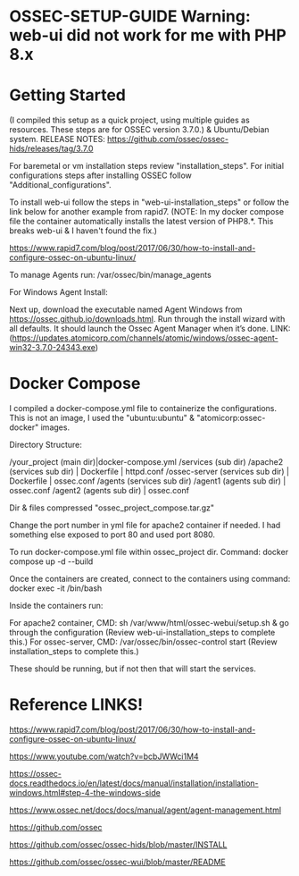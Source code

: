# OSSEC-SETUP-GUIDE Warning: web-ui did not work for me with PHP 8.x 

# Getting Started

(I compiled this setup as a quick project, using multiple guides as resources. These steps are for OSSEC version 3.7.0.) & Ubuntu/Debian system.
RELEASE NOTES: https://github.com/ossec/ossec-hids/releases/tag/3.7.0
 

For baremetal or vm installation steps review "installation_steps". For initial configurations steps after installing OSSEC follow "Additional_configurations".

To install web-ui follow the steps in "web-ui-installation_steps" or follow the link below for another example from rapid7.
(NOTE: In my docker compose file the container automatically installs the latest version of PHP8.*. This breaks web-ui & I haven't found the fix.) 

https://www.rapid7.com/blog/post/2017/06/30/how-to-install-and-configure-ossec-on-ubuntu-linux/

To manage Agents run: /var/ossec/bin/manage_agents

For Windows Agent Install:

Next up, download the executable named Agent Windows from https://ossec.github.io/downloads.html. Run through the install wizard with all defaults. It should launch the Ossec Agent Manager when it’s done. 
LINK: (https://updates.atomicorp.com/channels/atomic/windows/ossec-agent-win32-3.7.0-24343.exe)


# Docker Compose 

I compiled a docker-compose.yml file to containerize the configurations. This is not an image, I used the "ubuntu:ubuntu" & "atomicorp:ossec-docker" images.

Directory Structure:

/your_project (main dir)|docker-compose.yml
/services (sub dir)
/apache2 (services sub dir) | Dockerfile | httpd.conf
/ossec-server (services sub dir) | Dockerfile | ossec.conf
/agents (services sub dir)
/agent1 (agents sub dir) | ossec.conf
/agent2 (agents sub dir) | ossec.conf

Dir & files compressed "ossec_project_compose.tar.gz"

Change the port number in yml file for apache2 container if needed. I had something else exposed to port 80 and used port 8080.

To run docker-compose.yml file within ossec_project dir. Command: docker compose up -d --build

Once the containers are created, connect to the containers using command: docker exec -it <containername> /bin/bash

Inside the containers run:

For apache2 container, CMD: sh /var/www/html/ossec-webui/setup.sh & go through the configuration (Review web-ui-installation_steps to complete this.)
For ossec-server, CMD: /var/ossec/bin/ossec-control start (Review installation_steps to complete this.)

These should be running, but if not then that will start the services.


# Reference LINKS!

https://www.rapid7.com/blog/post/2017/06/30/how-to-install-and-configure-ossec-on-ubuntu-linux/

https://www.youtube.com/watch?v=bcbJWWci1M4

https://ossec-docs.readthedocs.io/en/latest/docs/manual/installation/installation-windows.html#step-4-the-windows-side

https://www.ossec.net/docs/docs/manual/agent/agent-management.html

https://github.com/ossec

https://github.com/ossec/ossec-hids/blob/master/INSTALL

https://github.com/ossec/ossec-wui/blob/master/README
